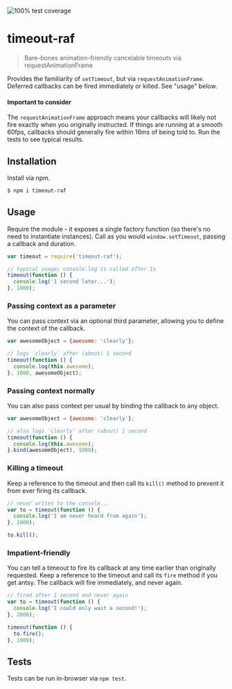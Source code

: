 ![100% test coverage](https://img.shields.io/badge/coverage-100%25-brightgreen.svg)

# timeout-raf
> Bare-bones animation-friendly cancelable timeouts via requestAnimationFrame

Provides the familiarity of `setTimeout`, but via `requestAnimationFrame`.
Deferred callbacks can be fired immediately or killed. 
See "usage" below.


#### Important to consider
The `requestAnimationFrame` approach means your callbacks will likely not fire exactly when you originally instructed.
If things are running at a smooth 60fps, callbacks should generally fire within 16ms of being told to.
Run the tests to see typical results.


## Installation
Install via npm.

```sh
$ npm i timeout-raf
```


## Usage
Require the module - it exposes a single factory function (so there's no need to instantiate instances).
Call as you would `window.setTimeout`, passing a callback and duration.

```js
var timeout = require('timeout-raf');

// typical usage; console.log is called after 1s
timeout(function () {
  console.log('1 second later...');
}, 1000);
```


### Passing context as a parameter
You can pass context via an optional third parameter, allowing you to define the context of the callback.

```js
var awesomeObject = {awesome: 'clearly'};

// logs `clearly` after (about) 1 second
timeout(function () {
  console.log(this.awesome);
}, 1000, awesomeObject);
```


### Passing context normally
You can also pass context per usual by binding the callback to any object.

```js
var awesomeObject = {awesome: 'clearly'};

// also logs `clearly` after (about) 1 second
timeout(function () {
  console.log(this.awesome);
}.bind(awesomeObject), 1000);
```


### Killing a timeout
Keep a reference to the timeout and then call its `kill()` method to prevent it from ever firing its callback.

```js
// never writes to the console...
var to = timeout(function () {
  console.log('I am never heard from again');
}, 1000);

to.kill();
```


### Impatient-friendly
You can tell a timeout to fire its callback at any time earlier than originally requested.
Keep a reference to the timeout and call its `fire` method if you get antsy.
The callback will fire immediately, and never again. 

```js
// fired after 1 second and never again
var to = timeout(function () {
  console.log('I could only wait a second!');
}, 2000);

timeout(function () {
  to.fire();
}, 1000);
```


## Tests

Tests can be run in-browser via `npm test`.
